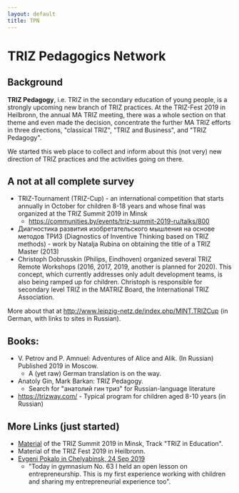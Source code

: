 ```yaml
---
layout: default
title: TPN
---
```


# TRIZ Pedagogics Network

## Background

**TRIZ Pedagogy**, i.e. TRIZ in the secondary education of young people, is a
strongly upcoming new branch of TRIZ practices.  At the TRIZ-Fest 2019 in
Heilbronn, the annual MA TRIZ meeting, there was a whole section on that theme
and even made the decision, concentrate the further MA TRIZ efforts in three
directions, "classical TRIZ", "TRIZ and Business", and "TRIZ Pedagogy".

We started this web place to collect and inform about this (not very) new
direction of TRIZ practices and the activities going on there.

## A not at all complete survey

* TRIZ-Tournament (TRIZ-Cup) - an international competition that starts
  annually in October for children 8-18 years and whose final was organized at
  the TRIZ Summit 2019 in Minsk
  * https://communities.by/events/triz-summit-2019-ru/talks/800
* Диагностика развития изобретательского мышления на основе методов ТРИЗ
  (Diagnostics of Inventive Thinking based on TRIZ methods) - work by Natalja
  Rubina on obtaining the title of a TRIZ Master (2013)
* Christoph Dobrusskin (Philips, Eindhoven) organized several TRIZ Remote
  Workshops (2016, 2017, 2019, another is planned for 2020). This concept,
  which currently addresses only adult development teams, is also being ramped
  up for children. Christoph is responsible for secondary level TRIZ in the
  MATRIZ Board, the International TRIZ Association.

More about that at http://www.leipzig-netz.de/index.php/MINT.TRIZCup (in
German, with links to sites in Russian).

## Books:

* V. Petrov and P. Amnuel: Adventures of Alice and Alik. (In Russian)
  Published 2019 in Moscow.
  * A (yet raw) German translation is on the way. 
* Anatoly Gin, Mark Barkan: TRIZ Pedagogy. 
  * Search for "анатолий гин триз" for Russian-language literature
* https://trizway.com/ - Typical program for children aged 8-10 years (in
  Russian)

## More Links (just started)

* [Material](http://wumm.uni-leipzig.de/conferences.php) of the TRIZ Summit
  2019 in Minsk, Track "TRIZ in Education".
* Material of the TRIZ Fest 2019 in Heilbronn.
* [Evgeni Pokalo in Chelyabinsk, 24 Sep 2019](https://www.facebook.com/evgeny.pokalo/posts/2267161733392800)
  * "Today in gymnasium No. 63 I held an open lesson on entrepreneurship. This
    is my first experience working with children and sharing my
    entrepreneurial experience too".